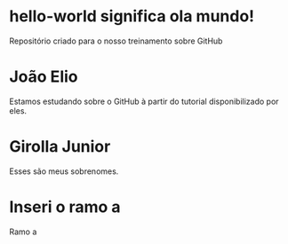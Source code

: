 ﻿# hello-world significa ola mundo!
Repositório criado para o nosso treinamento sobre GitHub
# João Elio
Estamos estudando sobre o GitHub à partir do tutorial disponibilizado por eles.
# Girolla Junior
Esses são meus sobrenomes.
# Inseri o ramo a
Ramo a
